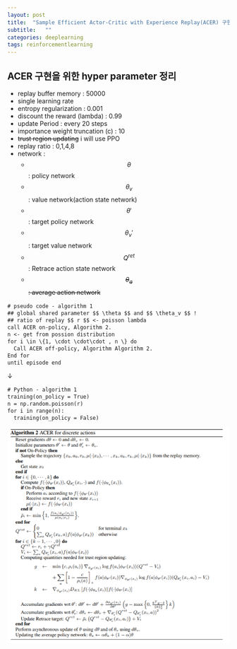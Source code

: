 ```yaml
---
layout: post
title:  "Sample Efficient Actor-Critic with Experience Replay(ACER) 구현하기"
subtitle:   ""
categories: deeplearning
tags: reinforcementlearning
---
```


## ACER 구현을 위한 hyper parameter 정리

- replay buffer memory : 50000
- single learning rate
- entropy regularization : 0.001
- discount the reward (lambda) : 0.99
- update Period : every 20 steps
- importance weight truncation (c) : 10
- ~~trust region updating~~ i will use PPO
- replay ratio : 0,1,4,8 
- network : 
  - $$ \theta $$ : policy network
  - $$ \theta_v $$ : value network(action state network)
  - $$ \theta' $$ : target policy network
  - $$ \theta_v' $$ : target value network
  - $$ Q^{ret} $$ : Retrace action state network
  - ~~$$ \theta_a $$ : average action network~~
  
  
~~~ 
# pseudo code - algorithm 1
## global shared parameter $$ \theta $$ and $$ \theta_v $$ !
## ratio of replay $$ r $$ <- poisson lambda
call ACER on-policy, Algorithm 2.
n <- get from possion distribution
for i \in \{1, \cdot \cdot\cdot , n \} do
  Call ACER off-policy, Algorithm Algorithm 2.
End for
until episode end
~~~
↓
~~~ 
# Python - algorithm 1
training(on_policy = True)
n = np.random.poisson(r)
for i in range(n):
  training(on_policy = False)
~~~

![algorithm 2](/assets/img/acer_algorithm.PNG)

<script data-ad-client="ca-pub-9593774082048674" async src="https://pagead2.googlesyndication.com/pagead/js/adsbygoogle.js"></script>
